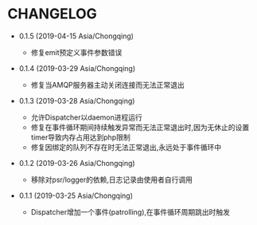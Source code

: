 # CHANGELOG

* 0.1.5  (2019-04-15 Asia/Chongqing)
    * 修复emit预定义事件参数错误

* 0.1.4  (2019-03-29 Asia/Chongqing)
    * 修复当AMQP服务器主动关闭连接而无法正常退出

* 0.1.3  (2019-03-28 Asia/Chongqing)
    * 允许Dispatcher以daemon进程运行
    * 修复在事件循环期间持续触发异常而无法正常退出时,因为无休止的设置timer导致内存占用达到php限制
    * 修复因绑定的队列不存在时无法正常退出,永远处于事件循环中

* 0.1.2  (2019-03-26 Asia/Chongqing)
    * 移除对psr/logger的依赖,日志记录由使用者自行调用

* 0.1.1  (2019-03-25 Asia/Chongqing)
    * Dispatcher增加一个事件(patrolling),在事件循环周期跳出时触发